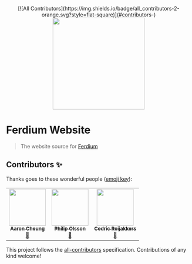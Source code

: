 <p align="center">
<!-- ALL-CONTRIBUTORS-BADGE:START - Do not remove or modify this section -->
[![All Contributors](https://img.shields.io/badge/all_contributors-2-orange.svg?style=flat-square)](#contributors-)
<!-- ALL-CONTRIBUTORS-BADGE:END -->
    <a href="https://ferdium.org">
      <img src="./assets/logo.png" alt="" width="250"/>
    </a>
</p>

# Ferdium Website

> The website source for [Ferdium](https://ferdium.org)

## Contributors ✨

Thanks goes to these wonderful people ([emoji key](https://allcontributors.org/docs/en/emoji-key)):

<!-- ALL-CONTRIBUTORS-LIST:START - Do not remove or modify this section -->
<!-- prettier-ignore-start -->
<!-- markdownlint-disable -->
<table>
  <tr>
    <td align="center"><a href="http://aaroncheung430.com"><img src="https://avatars.githubusercontent.com/u/21007144?v=4?s=100" width="100px;" alt=""/><br /><sub><b>Aaron Cheung</b></sub></a><br /><a href="https://github.com/ferdium/website/commits?author=AaronCheung430" title="Documentation">📖</a></td>
    <td align="center"><a href="https://github.com/Dalgam"><img src="https://avatars.githubusercontent.com/u/7426323?v=4?s=100" width="100px;" alt=""/><br /><sub><b>Philip Olsson</b></sub></a><br /><a href="https://github.com/ferdium/website/commits?author=Dalgam" title="Documentation">📖</a></td>
    <td align="center"><a href="https://github.com/cedricroijakkers"><img src="https://avatars.githubusercontent.com/u/15158042?v=4?s=100" width="100px;" alt=""/><br /><sub><b>Cedric Roijakkers</b></sub></a><br /><a href="https://github.com/ferdium/website/commits?author=cedricroijakkers" title="Documentation">📖</a></td>
  </tr>
</table>

<!-- markdownlint-restore -->
<!-- prettier-ignore-end -->

<!-- ALL-CONTRIBUTORS-LIST:END -->

This project follows the [all-contributors](https://github.com/all-contributors/all-contributors) specification. Contributions of any kind welcome!